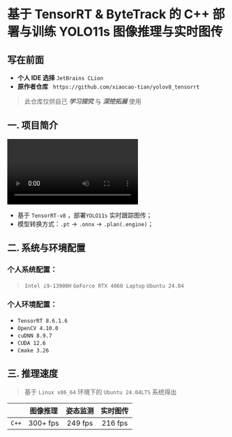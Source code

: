 # 基于 TensorRT & ByteTrack 的 C++ 部署与训练 YOLO11s 图像推理与实时图传

## 写在前面
- **个人 IDE 选择** `JetBrains CLion` 
- **原作者仓库** ` https://github.com/xiaocao-tian/yolov8_tensorrt`
> 此仓库仅供自己 ***学习探究*** 与 ***深挖拓展*** 使用


## 一. 项目简介

![video](/example_md/result.mp4 "EXAMPLE")

- 基于 `TensorRT-v8` ，部署`YOLO11s` 实时跟踪图传；
- 模型转换方式：`.pt` -> `.onnx` -> `.plan(.engine)`；

## 二. 系统与环境配置

### 个人系统配置：
> `Intel i9-13900H` `GeForce RTX 4060 Laptop` `Ubuntu 24.04`

### 个人环境配置：

- `TensorRT 8.6.1.6`
- `OpenCV 4.10.0`
- `cuDNN 8.9.7`
- `CUDA 12.6`
- `Cmake 3.26`
    

## 三. 推理速度

> 基于 `Linux x86_64` 环境下的 `Ubuntu 24.04LTS` 系统得出 

|       |   图像推理   |  姿态监测   |  实时图传   |       
|:-----:|:--------:|:-------:|:-------:|
| `C++` | 300+ fps | 249 fps | 216 fps |       
